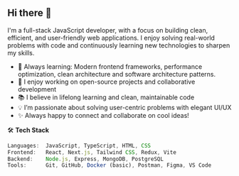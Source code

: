 ## Hi there 👋

I'm a full-stack JavaScript developer, with a focus on building clean, efficient, and user-friendly web applications.
I enjoy solving real-world problems with code and continuously learning new technologies to sharpen my skills.

- 🌱 Always learning: Modern frontend frameworks, performance optimization, clean architecture and software architecture patterns.
- 🚀 I enjoy working on open-source projects and collaborative development
- 📚 I believe in lifelong learning and clean, maintainable code
- 💡 I’m passionate about solving user-centric problems with elegant UI/UX
- ✨ Always happy to connect and collaborate on cool ideas!

🛠️ **Tech Stack**
```js
Languages:  JavaScript, TypeScript, HTML, CSS
Frontend:   React, Next.js, Tailwind CSS, Redux, Vite
Backend:    Node.js, Express, MongoDB, PostgreSQL
Tools:      Git, GitHub, Docker (basic), Postman, Figma, VS Code
```
